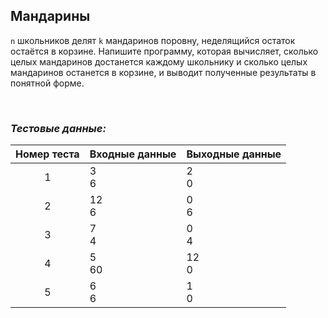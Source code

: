 ## Мандарины

<code>n</code> школьников делят <code>k</code> мандаринов поровну, неделящийся остаток остаётся в корзине.
Напишите программу, которая вычисляет, сколько целых мандаринов достанется каждому школьнику
и сколько целых мандаринов останется в корзине, и выводит полученные результаты в понятной форме.

<br>

### *Тестовые данные:*

| Номер теста | Входные данные | Выходные данные |
|:-----------:|----------------|-----------------|
|      1      | 3<br>6         | 2<br>0          |
|      2      | 12<br>6        | 0<br>6          |
|      3      | 7<br>4         | 0<br>4          |
|      4      | 5<br>60        | 12<br>0         |
|      5      | 6<br>6         | 1<br>0          |